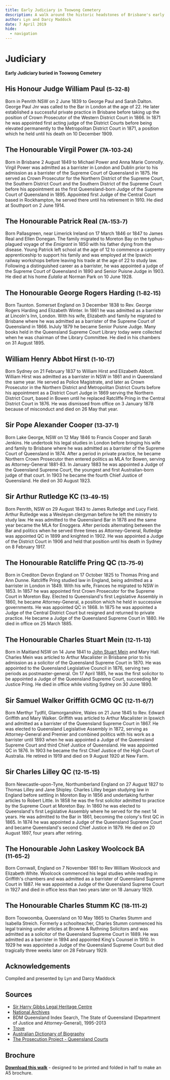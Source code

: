 ```yaml
---
title: Early Judiciary in Toowong Cemetery
description: A walk around the historic headstones of Brisbane's early Judges
author: Lyn and Darcy Maddock
date: 7 April 2019
hide:
  - navigation
---
```


# Judiciary  

**Early Judiciary buried in Toowong Cemetery**

<!-- 
???+ directions "Directions" 

    Starting point
    Walking directions to first headstone... is the grave of...
    
    ![](../assets/404.png){ width="15%" }
-->

## His Honour Judge William Paul <small>(5‑32‑8)</small>

Born in Penrith NSW on 2 June 1839 to George Paul and Sarah Dalton. George Paul Jnr was called to the Bar in London at the age of 22. He later established a successful private practice in Brisbane before taking up the position of Crown Prosecutor of the Western District Court in 1866. In 1871 he was appointed first acting judge of the District Courts before being elevated permanently to the Metropolitan District Court in 1871, a position which he held until his death on 10 December 1909.

<!--
??? directions "Directions" 

    Walking directions to next headstone... is the grave of...
    
    ![](../assets/404.png){ width="15%" }
-->

## The Honourable Virgil Power <small>(7A‑103‑24)</small>

Born in Brisbane 2 August 1849 to Michael Power and Anna Marie Connolly. Virgil Power was admitted as a barrister in London and Dublin prior to his admission as a barrister of the Supreme Court of Queensland in 1875. He served as Crown Prosecutor for the Northern District of the Supreme Court, the Southern District Court and the Southern District of the Supreme Court before his appointment as the first Queensland-born Judge of the Supreme Court of Queensland in 1895. Appointed first Judge of the Central Court based in Rockhampton, he served there until his retirement in 1910. He died at Southport on 2 June 1914.

## The Honourable Patrick Real <small>(7A‑153‑7)</small>

Born Pallasgreen, near Limerick Ireland on 17 March 1846 or 1847 to James Real and Ellen Donegan. The family migrated to Moreton Bay on the typhus-plagued voyage of the *Emigrant* in 1850 with his father dying from the disease. Young Patrick left school at the age of 12 to commence a carpentry apprenticeship to support his family and was employed at the Ipswich railway workshops before leaving his trade at the age of 22 to study law. Following a distinguished career as a barrister, he was appointed a judge of the Supreme Court of Queensland in 1890 and Senior Puisne Judge in 1903. He died at his home *Eulalia* at Norman Park on 10 June 1928.

## The Honourable George Rogers Harding <small>(1‑82‑15)</small>

Born Taunton. Somerset England on 3 December 1838 to Rev. George Rogers Harding and Elizabeth Winter. In 1861 he was admitted as a barrister at Lincoln's Inn, London. With his wife, Elizabeth and family he migrated to Brisbane where he was admitted as a barrister of the Supreme Court of Queensland in 1866. InJuly 1879 he became Senior Puisne Judge. Many books held in the Queensland Supreme Court Library today were collected when he was chairman of the Library Committee. He died in his chambers on 31 August 1895.

## William Henry Abbot Hirst <small>(1‑10‑17)</small>

Born Sydney on 21 February 1837 to William Hirst and Elizabeth Abbott. William Hirst was admitted as a barrister in NSW in 1861 and in Queensland the same year. He served as Police Magistrate, and later as Crown Prosecutor in the Northern District and Metropolitan District Courts before his appointment as a District Court Judge in 1869 serving the Northern District Court, based in Bowen until he replaced Ratcliffe Pring in the Central District Court in 1876. He was dismissed from office on 3 January 1878 because of misconduct and died on 26 May that year.

## Sir Pope Alexander Cooper <small>(13‑37‑1)</small>

Born Lake George, NSW on 12 May 1846 to Francis Cooper and Sarah Jenkins. He undertook his legal studies in London before bringing his wife and family to Brisbane where he was admitted as a barrister of the Supreme Court of Queensland in 1874. After a period in private practice, he became Northern Crown Prosecutor then entered politics as MLA for Bowen, serving as Attorney-General 1881-83. In January 1883 he was appointed a Judge of the Queensland Supreme Court, the youngest and first Australian-born judge of that court. In 1903 he became the fourth Chief Justice of Queensland. He died on 30 August 1923.

## Sir Arthur Rutledge KC <small>(13‑49‑15)</small>

Born Penrith, NSW on 29 August 1843 to James Rutledge and Lucy Field. Arthur Rutledge was a Wesleyan clergyman before he left the ministry to study law. He was admitted to the Queensland Bar in 1878 and the same year became the MLA for Enoggera. After periods alternating between the Bar and politics when he served three times as Attorney-General, Rutledge was appointed QC in 1899 and knighted in 1902. He was appointed a Judge of the District Court in 1906 and held that position until his death in Sydney on 8 February 1917.

## The Honourable Ratcliffe Pring QC <small>(13‑75‑9)</small>

Born in Crediton Devon England on 17 October 1825 to Thomas Pring and Ann Dunne. Ratcliffe Pring studied law in England, being admitted as a barrister in London in 1849. With his wife, Frances he migrated to NSW in 1853. In 1857 he was appointed first Crown Prosecutor for the Supreme Court in Moreton Bay. Elected to Queensland's first Legislative Assembly in 1860, he became Attorney-General, a position which he held in successive governments. He was appointed QC in 1868. In 1875 he was appointed a Judge of the Central District Court but resigned and returned to private practice. He became a Judge of the Queensland Supreme Court in 1880. He died in office on 25 March 1885.

## The Honourable Charles Stuart Mein <small>(12‑11‑13)</small>

Born in Maitland NSW on 14 June 1841 to [John Stuart Mein](https://adb.anu.edu.au/biography/mein-charles-stuart-4182) and Mary Hall. Charles Mein was articled to Arthur Macalister in Brisbane prior to his admission as a solicitor of the Queensland Supreme Court in 1870. He was appointed to the Queensland Legislative Council in 1876, serving two periods as postmaster-general. On 17 April 1885, he was the first solicitor to be appointed a Judge of the Queensland Supreme Court, succeeding Mr Justice Pring. He died in office while visiting Sydney on 30 June 1890.

## Sir Samuel Walker Griffith GCMG QC <small>(12‑11‑6/7)</small>

Born Merthyr Tydfil, Glamorganshire, Wales on 21 June 1845 to Rev. Edward Griffith and Mary Walker. Griffith was articled to Arthur Macalister in Ipswich and admitted as a barrister of the Queensland Supreme Court in 1867. He was elected to Queensland Legislative Assembly in 1872, serving as Attorney-General and Premier and combined politics with his work as a barrister until 1893 when he was appointed a Judge of the Queensland Supreme Court and third Chief Justice of Queensland. He was appointed QC in 1876. In 1903 he became the first Chief Justice of the High Court of Australia. He retired in 1919 and died on 9 August 1920 at New Farm.

## Sir Charles Lilley QC <small>(12‑15‑15)</small>

Born Newcastle-upon-Tyne, Northumberland England on 27 August 1827 to Thomas Lilley and Jane Shipley. Charles Lilley began studying law in England before settling in Moreton Bay in 1856 and undertaking further articles to Robert Little. In 1858 he was the first solicitor admitted to practice by the Supreme Court at Moreton Bay. In 1860 he was elected to Queensland's first Legislative Assembly where he served for the next 14 years. He was admitted to the Bar in 1861, becoming the colony's first QC in 1865. In 1874 he was appointed a Judge of the Queensland Supreme Court and became Queensland's second Chief Justice in 1879. He died on 20 August 1897, four years after retiring.

## The Honourable John Laskey Woolcock BA <small>(11‑65‑2)</small>

Born Cornwall, England on 7 November 1861 to Rev William Woolcock and Elizabeth White. Woolcock commenced his legal studies while reading in Griffith's chambers and was admitted as a barrister of Queensland Supreme Court in 1887. He was appointed a Judge of the Queensland Supreme Court in 1927 and died in office less than two years later on 18 January 1929.

## The Honourable Charles Stumm KC <small>(18‑111‑2)</small>

Born Toowoomba, Queensland on 10 May 1865 to Charles Stumm and Isabella Streich. Formerly a schoolteacher, Charles Stumm commenced his legal training under articles at Browne & Ruthning Solicitors and was admitted as a solicitor of the Queensland Supreme Court in 1889. He was admitted as a barrister in 1894 and appointed King's Counsel in 1910. In 1929 he was appointed a Judge of the Queensland Supreme Court but died tragically three weeks later on 28 February 1929.

## Acknowledgements

Compiled and presented by Lyn and Darcy Maddock


## Sources

- [Sir Harry Gibbs Legal Heritage Centre](https://legalheritage.sclqld.org.au)
- [National Archives](https://www.naa.gov.au)
- BDM Queensland Index Search, The State of Queensland (Department of Justice and Attorney-General), 1995-2013
- [Trove](https://trove.nla.gov.au)
- [Australian Dictionary of Biography](https://adb.anu.edu.au)
- [The Prosecution Project - Queensland Courts](https://prosecutionproject.griffith.edu.au/other-resources/queensland-courts/)

<div class="noprint" markdown="1">

## Brochure

**[Download this walk](../assets/guides/judiciary.pdf)** - designed to be printed and folded in half to make an A5 brochure.

</div>
